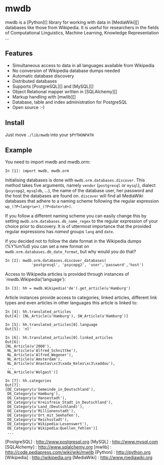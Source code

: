 mwdb
====

mwdb is a [Python][] library for working with data in [MediaWiki][] databases
like those from Wikipedia. It is useful for researchers in the fields of
Computational Linguistics, Machine Learning, Knowledge Representation ...

Features
--------

* Simultaneous access to data in all languages available from Wikipedia
* No conversion of Wikipedia database dumps needed
* Automatic database discovery
* Distributed databases
* Supports [PostgreSQL][] and [MySQL][]
* Object Relational mapper written in [SQLAlchemy][]
* Markup handling with [mwlib][]
* Database, table and index administration for PostgreSQL
* Open source :-)

Install
-------

Just move `./lib/mwdb` into your `$PYTHONPATH`

Example
-------

You need to import mwdb and mwdb.orm:

    In [1]: import mwdb, mwdb.orm

Initialising databases is done with `mwdb.orm.databases.discover`.
This method takes five arguments, namely `vendor` (`postgresql` or
`mysql`), dialect (`psycopg2`, `mysqldb`, ...), the name of the
database user, her password and the host the databases are found on.
`discover` will find all MediaWiki databases that adhere to a naming
scheme following the regular expression
`wp_(?P<lang>\w+)_(?P<date>\d+)`.

If you follow a different naming scheme you can easily change this by
setting `mwdb.orm.databases.db_name_regex` to the regular expression of your
choice prior to discovery. It is of uttermost importance that the provided
regular expressions has *named* groups `lang` and `date`.

If you decided not to follow the date format in the Wikipedia dumps (%Y%m%d)
you can set a new format on `mwdb.orm.databases.db_date_format`, but why would
you do that?

    In [2]: mwdb.orm.databases.discover_databases(
                'postgresql', 'psycopg2', 'user','password','host')

Access to Wikipedia articles is provided through instances of
`mwdb.Wikipedia('language'):

    In [3]: hh = mwdb.Wikipedia('de').get_article(u'Hamburg')

Article instances provide access to categories, linked articles,
different link types and even articles in other languages this article
is linked to:

    In [4]: hh.translated_articles
    Out[4]: [NL_Article(u'Hamburg'), SW_Article(u'Hamburg')]

    In [5]: hh.translated_articles[0].language
    Out[5]: 'nl'

    In [6]: hh.translated_articles[0].linked_articles
    Out[6]:
    [NL_Article(u'2008'),
     NL_Article(u'Alfred_Schnittke'),
     NL_Article(u'Alfred_Wegener'),
     NL_Article(u'Amsterdam'),
     NL_Article(u'Anastas\xc3\xada_Keles\xc3\xaddou'),
     ...
     NL_Article(u'Wolgast')]

    In [7]: hh.categories
    Out[7]:
    [DE_Category(u'Gemeinde_in_Deutschland'),
     DE_Category(u'Hamburg'),
     DE_Category(u'Hansestadt'),
     DE_Category(u'Kreisfreie_Stadt_in_Deutschland'),
     DE_Category(u'Land_(Deutschland)'),
     DE_Category(u'Millionenstadt'),
     DE_Category(u'Ort_mit_Seehafen'),
     DE_Category(u'Reichsstadt'),
     DE_Category(u'Wikipedia:Lesenswert'),
     DE_Category(u'Wikipedia:Quellen_fehlen')]
     ...

[PostgreSQL] : http://www.postgresql.org
[MySQL]      : http://www.mysql.com
[SQLAlchemy] : http://www.sqlalchemy.org
[mwlib]      : http://code.pediapress.com/wiki/wiki/mwlib
[Python]     : http://python.org
[Wikipedia]  : http://wikipedia.org
[MediaWiki]  : http://www.mediawiki.org
